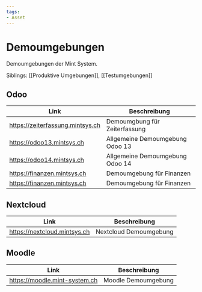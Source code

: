 ```yaml
---
tags:
- Asset
---
```

# Demoumgebungen
Demoumgebungen der Mint System.

Siblings: [[Produktive Umgebungen]], [[Testumgebungen]]

## Odoo

| Link                             | Beschreibung                    |
| -------------------------------- | ------------------------------- |
| https://zeiterfassung.mintsys.ch | Demoumgbung für Zeiterfassung   |
| https://odoo13.mintsys.ch        | Allgemeine Demoumgebung Odoo 13 |
| https://odoo14.mintsys.ch        | Allgemeine Demoumgebung Odoo 14 |
| https://finanzen.mintsys.ch      | Demoumgebung für Finanzen       |
| https://finanzen.mintsys.ch      | Demoumgebung für Finanzen       |

## Nextcloud

| Link                         | Beschreibung           |
| ---------------------------- | ---------------------- |
| https://nextcloud.mintsys.ch | Nextcloud Demoumgebung |

## Moodle

| Link                          | Beschreibung        |
| ----------------------------- | ------------------- |
| https://moodle.mint-system.ch | Moodle Demoumgebung |
